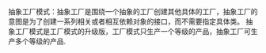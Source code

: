 抽象工厂模式：抽象工厂是围绕一个抽象的工厂创建其他具体的工厂，抽象工厂的意图是为了创建一系列相关或者相互依赖对象的接口，而不需要指定具体类。
抽象工厂模式是工厂模式的升级版，工厂模式只生产一个等级的产品，抽象工厂可生产多个等级的产品.